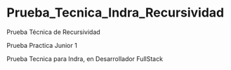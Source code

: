 # Prueba_Tecnica_Indra_Recursividad
Prueba Técnica de Recursividad

Prueba Practica Junior 1

Prueba Tecnica para Indra, en Desarrollador FullStack
